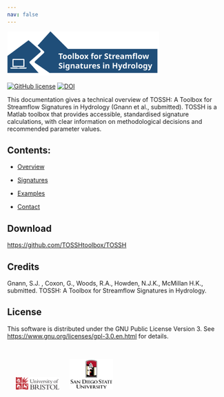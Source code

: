 ```yaml
---
nav: false
---
```



[<img src="images/TOSSH_logo.svg" alt="TOSSH logo" style="width:70%;" >](./index.md/)


[![GitHub license](https://img.shields.io/badge/license-GPLv3-blue.svg)](https://github.com/TOSSHtoolbox/TOSSH/blob/master/LICENSE)
[![DOI](https://zenodo.org/badge/DOI/10.5281/zenodo.4451846.svg)](https://doi.org/10.5281/zenodo.4451846)


This documentation gives a technical overview of TOSSH: A Toolbox for Streamflow Signatures in Hydrology (Gnann et al., submitted).
TOSSH is a Matlab toolbox that provides accessible, standardised signature calculations, with clear information on methodological decisions and recommended parameter values.


## Contents:
- [Overview](./p1_overview.md/)

- [Signatures](./p2_signatures.md/)

- [Examples](./p3_examples.md/)

- [Contact](./p4_contact.md/)

 
## Download 
<a href="https://github.com/TOSSHtoolbox/TOSSH" target="_blank">https://github.com/TOSSHtoolbox/TOSSH</a>
 
 
## Credits
Gnann, S.J. , Coxon, G., Woods, R.A., Howden, N.J.K., McMillan H.K., submitted. TOSSH: A Toolbox for Streamflow Signatures in Hydrology.


## License
This software is distributed under the GNU Public License Version 3.
See <a href="https://www.gnu.org/licenses/gpl-3.0.en.html" target="_blank">https://www.gnu.org/licenses/gpl-3.0.en.html</a> for details.


&nbsp;
<div class="row">
  <img src="images/logo-full-colour.png" alt="Uni logo" style="width:20%;" hspace="20"> <img src="images/SDSUprimary3Crgb.png" alt="Uni logo" style="width:20%;" hspace="0"> 
<div >
